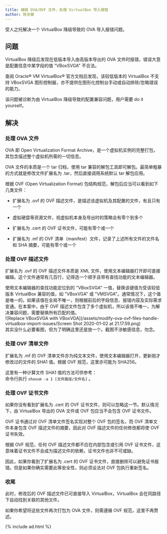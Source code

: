 ```yaml
---
title: 编辑 OVA/OVF 文件，处理 VirtualBox 导入报错
author: 陈天傲
---
```


受人之托解决一个 VirtualBox 降级导致的 OVA 导入报错问题。

## 问题

VirtualBox 降级后发现在低版本导入由高版本导出的 OVA 文件时报错，错误大意是配置信息中某字段的值 "VBoxSVGA" 不合法。

查阅 Oracle® VM VirtualBox® 官方文档后发现，该较低版本的 VirtualBox 不支持 VBoxSVGA 图形控制器，亦不提供在图形化控制台手动或自动排除/忽略错误的能力。

该问题被诊断为由 VirtualBox 降级导致的配置兼容问题，用户需要 do it yourself。

## 解决

### 处理 OVA 文件

OVA 即 Open Virtualization Format Archive，是一个虚拟机实例的完整打包，其包含描述整个虚拟机所需的一切信息。

OVA 文件的本质是一个 tar 归档，使用 tar 兼容的解包工具即可解包。最简单粗暴的方式就是修改文件扩展名为 .tar，然后直接调用系统默认 tar 解包应用。

根据 OVF (Open Virtualization Format) 包结构规范，解包后应当可以看到如下几类文件：

- 扩展名为 .ovf 的 OVF 描述文件，是描述该虚拟机及其配置的文件，有且只有一个

- 虚拟硬盘等资源文件，视虚拟机本身及导出时的策略会有零个到多个

- 扩展名为 .cert 的 OVF 证书文件，可能有零个或一个

- 扩展名为 .mf 的 OVF 清单（manifest）文件，记录了上述所有文件的文件名和 SHA 摘要，可能有零个或一个

### 处理 OVF 描述文件

扩展名为 .ovf 的 OVF 描述文件本质是 XML 文件，使用文本编辑器打开即可直接编辑。这个文件通常有几百行，记得选一个顺手且带有查找功能的文本编辑器。

使用文本编辑器的查找功能定位到的 "VBoxSVGA" 一值，替换该键值为受该较低版本 VirtualBox 兼容的值，如 "VBoxVGA" 或 "VMSVGA"。通常情况下，这个值是唯一的。如果该值在全局不唯一，则根据前后的字段信息、报错内容及实际需求变通。在本案中，由于 OVF 描述文件包含了多个虚拟机，所以该值不唯一，为解决兼容问题，需要替换所有匹配的值。  
![Replace VBoxSVGA with VBoxVGA](/assets/modify-ova-ovf-files-handle-virtualbox-import-issues/Screen Shot 2020-01-02 at 21.17.59.png)  
其实没什么必要看图，但为了明确这里还是放一个。截图不涉敏感信息，勿念。

### 处理 OVF 清单文件

扩展名为 .mf 的 OVF 清单文件亦为纯文本文件，使用文本编辑器打开，更新刚才修改过的文件的 SHA1 值。根据 OVF 规范，这里亦可能为 SHA256。

这里有一种计算文件 SHA1 值的方法可供参考：  
命令行执行 `shasum -a 1 [文件路径/文件名]` 。

### 处理 OVF 证书文件

如果你没有看到扩展名为 .cert 的 OVF 证书文件，则可以忽略这一节。默认情况下，由 VirtualBox 导出的 OVA 文件或 OVF 包应当不会包含 OVF 证书文件。

OVF 证书通过对 OVF 清单文件签名实现对整个 OVF 包的签名，而 OVF 清单文件本身包含 OVF 描述文件的摘要，因此对 OVF 描述文件的任何修改都将使 OVF 证书失效。

根据 OVF 规范，任何 OVF 描述文件都不应在内部包含或引用 OVF 证书文件，这意味着证书文件不会成为描述文件的依赖，证书文件也非不可或缺。

因此，如果你看到了扩展名为 .cert 的 OVF 证书文件，直接删除可以避免证书报错。但是如果你确实需要此等安全性，则必须设法对 OVF 包执行重新签名。

### 收尾

此时，修改后的 OVF 描述文件已可直接导入 VirtualBox，VirtualBox 会在同路径下自动找到关联的其他文件。

如果你希望将这些文件再次打包为 OVA 文件，则需遵循 OVF 规范，这里不再赘述。

{% include ad.html %}
